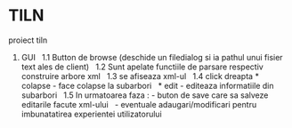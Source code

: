 # TILN
proiect tiln 

1. GUI &nbsp;
    1.1 Button de browse (deschide un filedialog si ia pathul unui fisier text ales de client) &nbsp;
    1.2 Sunt apelate functiile de parsare respectiv construire arbore xml &nbsp;
    1.3 se afiseaza xml-ul  &nbsp;
    1.4 click dreapta * colapse - face colapse la subarbori &nbsp;
                      * edit - editeaza informatiile din subarbori &nbsp;
    1.5 In urmatoarea faza : - buton de save care sa salveze editarile facute xml-ului &nbsp;
                             - eventuale adaugari/modificari pentru imbunatatirea experientei utilizatorului &nbsp;
                             
